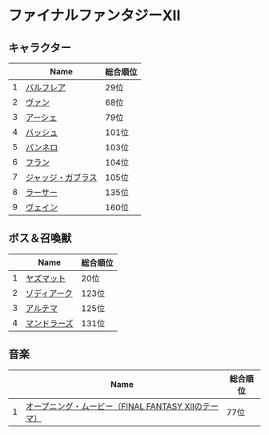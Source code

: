 # ファイナルファンタジーXII

## キャラクター
||Name|総合順位|
|-|-|-|
|1|[バルフレア](https://www.google.co.jp/search?hl=jp&gl=JP&tbm=isch&q=%E3%83%90%E3%83%AB%E3%83%95%E3%83%AC%E3%82%A2+%E3%83%95%E3%82%A1%E3%82%A4%E3%83%8A%E3%83%AB%E3%83%95%E3%82%A1%E3%83%B3%E3%82%BF%E3%82%B8%E3%83%BCXII)|29位|
|2|[ヴァン](https://www.google.co.jp/search?hl=jp&gl=JP&tbm=isch&q=%E3%83%B4%E3%82%A1%E3%83%B3+%E3%83%95%E3%82%A1%E3%82%A4%E3%83%8A%E3%83%AB%E3%83%95%E3%82%A1%E3%83%B3%E3%82%BF%E3%82%B8%E3%83%BCXII)|68位|
|3|[アーシェ](https://www.google.co.jp/search?hl=jp&gl=JP&tbm=isch&q=%E3%82%A2%E3%83%BC%E3%82%B7%E3%82%A7+%E3%83%95%E3%82%A1%E3%82%A4%E3%83%8A%E3%83%AB%E3%83%95%E3%82%A1%E3%83%B3%E3%82%BF%E3%82%B8%E3%83%BCXII)|79位|
|4|[バッシュ](https://www.google.co.jp/search?hl=jp&gl=JP&tbm=isch&q=%E3%83%90%E3%83%83%E3%82%B7%E3%83%A5+%E3%83%95%E3%82%A1%E3%82%A4%E3%83%8A%E3%83%AB%E3%83%95%E3%82%A1%E3%83%B3%E3%82%BF%E3%82%B8%E3%83%BCXII)|101位|
|5|[パンネロ](https://www.google.co.jp/search?hl=jp&gl=JP&tbm=isch&q=%E3%83%91%E3%83%B3%E3%83%8D%E3%83%AD+%E3%83%95%E3%82%A1%E3%82%A4%E3%83%8A%E3%83%AB%E3%83%95%E3%82%A1%E3%83%B3%E3%82%BF%E3%82%B8%E3%83%BCXII)|103位|
|6|[フラン](https://www.google.co.jp/search?hl=jp&gl=JP&tbm=isch&q=%E3%83%95%E3%83%A9%E3%83%B3+%E3%83%95%E3%82%A1%E3%82%A4%E3%83%8A%E3%83%AB%E3%83%95%E3%82%A1%E3%83%B3%E3%82%BF%E3%82%B8%E3%83%BCXII)|104位|
|7|[ジャッジ・ガブラス](https://www.google.co.jp/search?hl=jp&gl=JP&tbm=isch&q=%E3%82%B8%E3%83%A3%E3%83%83%E3%82%B8%E3%83%BB%E3%82%AC%E3%83%96%E3%83%A9%E3%82%B9+%E3%83%95%E3%82%A1%E3%82%A4%E3%83%8A%E3%83%AB%E3%83%95%E3%82%A1%E3%83%B3%E3%82%BF%E3%82%B8%E3%83%BCXII)|105位|
|8|[ラーサー](https://www.google.co.jp/search?hl=jp&gl=JP&tbm=isch&q=%E3%83%A9%E3%83%BC%E3%82%B5%E3%83%BC+%E3%83%95%E3%82%A1%E3%82%A4%E3%83%8A%E3%83%AB%E3%83%95%E3%82%A1%E3%83%B3%E3%82%BF%E3%82%B8%E3%83%BCXII)|135位|
|9|[ヴェイン](https://www.google.co.jp/search?hl=jp&gl=JP&tbm=isch&q=%E3%83%B4%E3%82%A7%E3%82%A4%E3%83%B3+%E3%83%95%E3%82%A1%E3%82%A4%E3%83%8A%E3%83%AB%E3%83%95%E3%82%A1%E3%83%B3%E3%82%BF%E3%82%B8%E3%83%BCXII)|160位|

## ボス＆召喚獣
||Name|総合順位|
|-|-|-|
|1|[ヤズマット](https://www.google.co.jp/search?hl=jp&gl=JP&tbm=isch&q=%E3%83%A4%E3%82%BA%E3%83%9E%E3%83%83%E3%83%88+%E3%83%95%E3%82%A1%E3%82%A4%E3%83%8A%E3%83%AB%E3%83%95%E3%82%A1%E3%83%B3%E3%82%BF%E3%82%B8%E3%83%BCXII)|20位|
|2|[ゾディアーク](https://www.google.co.jp/search?hl=jp&gl=JP&tbm=isch&q=%E3%82%BE%E3%83%87%E3%82%A3%E3%82%A2%E3%83%BC%E3%82%AF+%E3%83%95%E3%82%A1%E3%82%A4%E3%83%8A%E3%83%AB%E3%83%95%E3%82%A1%E3%83%B3%E3%82%BF%E3%82%B8%E3%83%BCXII)|123位|
|3|[アルテマ](https://www.google.co.jp/search?hl=jp&gl=JP&tbm=isch&q=%E3%82%A2%E3%83%AB%E3%83%86%E3%83%9E+%E3%83%95%E3%82%A1%E3%82%A4%E3%83%8A%E3%83%AB%E3%83%95%E3%82%A1%E3%83%B3%E3%82%BF%E3%82%B8%E3%83%BCXII)|125位|
|4|[マンドラーズ](https://www.google.co.jp/search?hl=jp&gl=JP&tbm=isch&q=%E3%83%9E%E3%83%B3%E3%83%89%E3%83%A9%E3%83%BC%E3%82%BA+%E3%83%95%E3%82%A1%E3%82%A4%E3%83%8A%E3%83%AB%E3%83%95%E3%82%A1%E3%83%B3%E3%82%BF%E3%82%B8%E3%83%BCXII)|131位|

## 音楽
||Name|総合順位|
|-|-|-|
|1|[オープニング・ムービー（FINAL FANTASY XIIのテーマ）](https://www.youtube.com/results?search_query=%E3%82%AA%E3%83%BC%E3%83%97%E3%83%8B%E3%83%B3%E3%82%B0%E3%83%BB%E3%83%A0%E3%83%BC%E3%83%93%E3%83%BC%EF%BC%88FINAL+FANTASY+XII%E3%81%AE%E3%83%86%E3%83%BC%E3%83%9E%EF%BC%89+%E3%83%95%E3%82%A1%E3%82%A4%E3%83%8A%E3%83%AB%E3%83%95%E3%82%A1%E3%83%B3%E3%82%BF%E3%82%B8%E3%83%BCXII)|77位|

